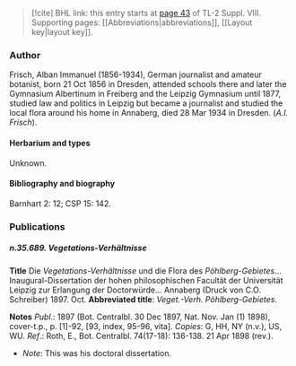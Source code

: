 > [!cite] BHL link: this entry starts at [page 43](https://www.biodiversitylibrary.org/item/103832#page/55/mode/1up) of TL-2 Suppl. VIII.
> Supporting pages: [[Abbreviations|abbreviations]], [[Layout key|layout key]].

### Author

Frisch, Alban Immanuel (1856-1934), German journalist and amateur botanist, born 21 Oct 1856 in Dresden, attended schools there and later the Gymnasium Albertinum in Freiberg and the Leipzig Gymnasium until 1877, studied law and politics in Leipzig but became a journalist and studied the local flora around his home in Annaberg, died 28 Mar 1934 in Dresden. (*A.I. Frisch*).

#### Herbarium and types

Unknown.

#### Bibliography and biography

Barnhart 2: 12; CSP 15: 142.

### Publications

##### n.35.689. Vegetations-Verhältnisse

**Title**
Die *Vegetations-Verhältnisse* und die Flora des *Pöhlberg-Gebietes*... Inaugural-Dissertation der hohen philosophischen Facultät der Universität Leipzig zur Erlangung der Doctorwürde... Annaberg (Druck von C.O. Schreiber) 1897. Oct.
**Abbreviated title**: *Veget.-Verh. Pöhlberg-Gebietes*.

**Notes**
*Publ*.: 1897 (Bot. Centralbl. 30 Dec 1897, Nat. Nov. Jan (1) 1898), cover-t.p., p. \[1\]-92, \[93, index, 95-96, vita\]. *Copies*: G, HH, NY (n.v.), US, WU.
*Ref*.: Roth, E., Bot. Centralbl. 74(17-18): 136-138. 21 Apr 1898 (rev.).
- *Note*: This was his doctoral dissertation.

